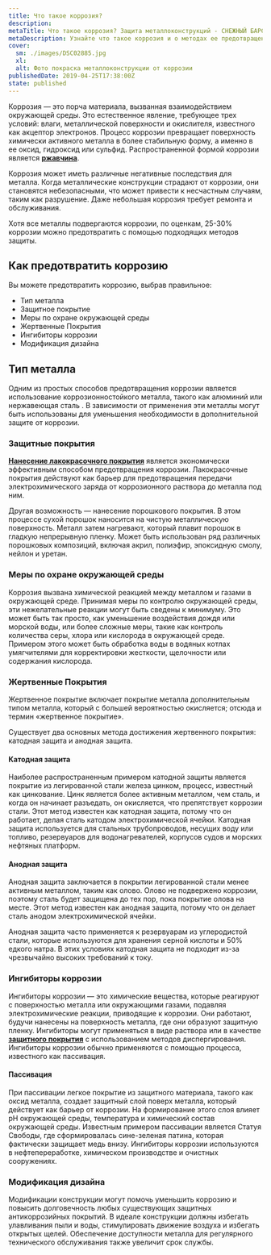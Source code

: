 ```yaml
---
title: Что такое коррозия?
description: 
metaTitle: Что такое коррозия? Защита металлоконструкций - СНЕЖНЫЙ БАРС
metaDescription: Узнайте что такое коррозия и о методах ее предотвращения. Как защитить металлоконструкции от коррозии промышленными альпинистами
cover:
  sm: ./images/DSC02885.jpg
  xl: 
  alt: Фото покраска металлоконструкции от коррозии
publishedDate: 2019-04-25T17:38:00Z
state: published    
---
```

Коррозия — это порча материала, вызванная взаимодействием окружающей среды. Это естественное явление, требующее трех условий: влаги, металлической поверхности и окислителя, известного как акцептор электронов. Процесс коррозии превращает поверхность химически активного металла в более стабильную форму, а именно в ее оксид, гидроксид или сульфид. Распространенной формой коррозии является [**ржавчина**](/kak-predotvratit-rzhavchinu).

Коррозия может иметь различные негативные последствия для металла. Когда металлические конструкции страдают от коррозии, они становятся небезопасными, что может привести к несчастным случаям, таким как разрушение. Даже небольшая коррозия требует ремонта и обслуживания.

Хотя все металлы подвергаются коррозии, по оценкам, 25-30% коррозии можно предотвратить с помощью подходящих методов защиты.

## Как предотвратить коррозию

Вы можете предотвратить коррозию, выбрав правильное:

* Тип металла
* Защитное покрытие
* Меры по охране окружающей среды
* Жертвенные Покрытия
* Ингибиторы коррозии
* Модификация дизайна

## Тип металла

Одним из простых способов предотвращения коррозии является использование коррозионностойкого металла, такого как алюминий или нержавеющая сталь . В зависимости от применения эти металлы могут быть использованы для уменьшения необходимости в дополнительной защите от коррозии.

### Защитные покрытия

**[Нанесение лакокрасочного покрытия](/pokraska-metalla)** является экономически эффективным способом предотвращения коррозии. Лакокрасочные покрытия действуют как барьер для предотвращения передачи электрохимического заряда от коррозионного раствора до металла под ним.

Другая возможность — нанесение порошкового покрытия. В этом процессе сухой порошок наносится на чистую металлическую поверхность. Металл затем нагревают, который плавит порошок в гладкую непрерывную пленку. Может быть использован ряд различных порошковых композиций, включая акрил, полиэфир, эпоксидную смолу, нейлон и уретан.

### Меры по охране окружающей среды

Коррозия вызвана химической реакцией между металлом и газами в окружающей среде. Принимая меры по контролю окружающей среды, эти нежелательные реакции могут быть сведены к минимуму. Это может быть так просто, как уменьшение воздействия дождя или морской воды, или более сложные меры, такие как контроль количества серы, хлора или кислорода в окружающей среде. Примером этого может быть обработка воды в водяных котлах умягчителями для корректировки жесткости, щелочности или содержания кислорода.

### Жертвенные Покрытия

Жертвенное покрытие включает покрытие металла дополнительным типом металла, который с большей вероятностью окисляется; отсюда и термин «жертвенное покрытие».

Существует два основных метода достижения жертвенного покрытия: катодная защита и анодная защита.

#### Катодная защита

Наиболее распространенным примером катодной защиты является покрытие из легированной стали железа цинком, процесс, известный как цинкование. Цинк является более активным металлом, чем сталь, и когда он начинает разъедать, он окисляется, что препятствует коррозии стали. Этот метод известен как катодная защита, потому что он работает, делая сталь катодом электрохимической ячейки. Катодная защита используется для стальных трубопроводов, несущих воду или топливо, резервуаров для водонагревателей, корпусов судов и морских нефтяных платформ.

#### Анодная защита

Анодная защита заключается в покрытии легированной стали менее активным металлом, таким как олово. Олово не подвержено коррозии, поэтому сталь будет защищена до тех пор, пока покрытие олова на месте. Этот метод известен как анодная защита, потому что он делает сталь анодом электрохимической ячейки.

Анодная защита часто применяется к резервуарам из углеродистой стали, которые используются для хранения серной кислоты и 50% едкого натра. В этих условиях катодная защита не подходит из-за чрезвычайно высоких требований к току.

### Ингибиторы коррозии

Ингибиторы коррозии — это химические вещества, которые реагируют с поверхностью металла или окружающими газами, подавляя электрохимические реакции, приводящие к коррозии. Они работают, будучи нанесены на поверхность металла, где они образуют защитную пленку. Ингибиторы могут применяться в виде раствора или в качестве [**защитного покрытия**](/nanesenie-specialnyx-pokrytij) с использованием методов диспергирования. Ингибиторы коррозии обычно применяются с помощью процесса, известного как пассивация.

#### Пассивация

При пассивации легкое покрытие из защитного материала, такого как оксид металла, создает защитный слой поверх металла, который действует как барьер от коррозии. На формирование этого слоя влияет рН окружающей среды, температура и химический состав окружающей среды. Известным примером пассивации является Статуя Свободы, где сформировалась сине-зеленая патина, которая фактически защищает медь внизу. Ингибиторы коррозии используются в нефтепереработке, химическом производстве и очистных сооружениях.

### Модификация дизайна

Модификации конструкции могут помочь уменьшить коррозию и повысить долговечность любых существующих защитных антикоррозийных покрытий. В идеале конструкции должны избегать улавливания пыли и воды, стимулировать движение воздуха и избегать открытых щелей. Обеспечение доступности металла для регулярного технического обслуживания также увеличит срок службы.
